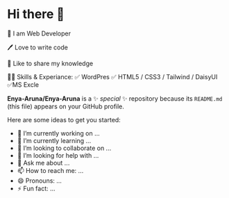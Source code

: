 # Hi there 👋
👑 I am Web Developer

🖊️ Love to write code

🎤 Like to share my knowledge

👨‍💻 Skills & Experiance:
✅ WordPres
✅ HTML5 / CSS3 / Tailwind / DaisyUI
✅MS Excle

**Enya-Aruna/Enya-Aruna** is a ✨ _special_ ✨ repository because its `README.md` (this file) appears on your GitHub profile.

Here are some ideas to get you started:

- 🔭 I’m currently working on ...
- 🌱 I’m currently learning ...
- 👯 I’m looking to collaborate on ...
- 🤔 I’m looking for help with ...
- 💬 Ask me about ...
- 📫 How to reach me: ...
- 😄 Pronouns: ...
- ⚡ Fun fact: ...

